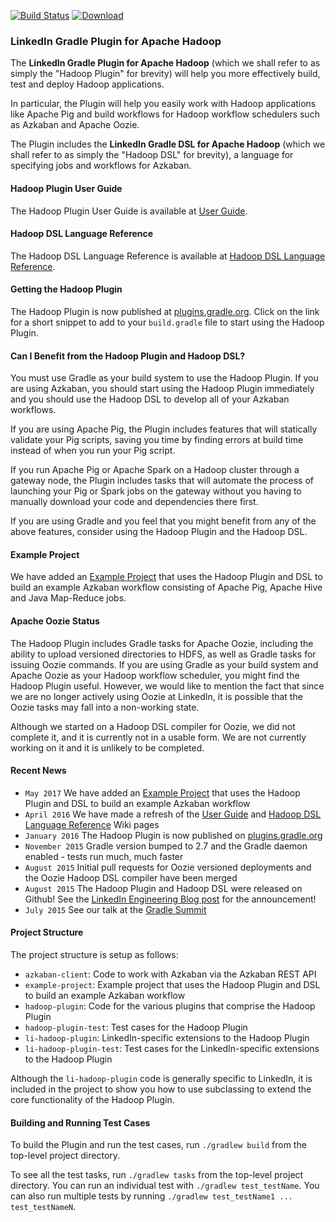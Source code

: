 <!--
Copyright 2015 LinkedIn Corp.

Licensed under the Apache License, Version 2.0 (the "License"); you may not
use this file except in compliance with the License. You may obtain a copy of
the License at

http://www.apache.org/licenses/LICENSE-2.0

Unless required by applicable law or agreed to in writing, software
distributed under the License is distributed on an "AS IS" BASIS, WITHOUT
WARRANTIES OR CONDITIONS OF ANY KIND, either express or implied. See the
License for the specific language governing permissions and limitations under
the License.
-->

[![Build Status](https://travis-ci.org/linkedin/linkedin-gradle-plugin-for-apache-hadoop.svg?branch=master)](https://travis-ci.org/linkedin/linkedin-gradle-plugin-for-apache-hadoop) [![Download](https://api.bintray.com/packages/convexquad/maven/linkedin-gradle-plugin-for-apache-hadoop/images/download.svg)](https://bintray.com/convexquad/maven/linkedin-gradle-plugin-for-apache-hadoop/_latestVersion)

### LinkedIn Gradle Plugin for Apache Hadoop

The **LinkedIn Gradle Plugin for Apache Hadoop** (which we shall refer to as simply the
"Hadoop Plugin" for brevity) will help you more effectively build, test and deploy Hadoop
applications.

In particular, the Plugin will help you easily work with Hadoop applications like Apache Pig and
build workflows for Hadoop workflow schedulers such as Azkaban and Apache Oozie.

The Plugin includes the **LinkedIn Gradle DSL for Apache Hadoop** (which we shall refer to as simply
the "Hadoop DSL" for brevity), a language for specifying jobs and workflows for Azkaban.

#### Hadoop Plugin User Guide

The Hadoop Plugin User Guide is available at [User Guide](https://github.com/linkedin/linkedin-gradle-plugin-for-apache-hadoop/wiki/User-Guide).

#### Hadoop DSL Language Reference

The Hadoop DSL Language Reference is available at [Hadoop DSL Language Reference](https://github.com/linkedin/linkedin-gradle-plugin-for-apache-hadoop/wiki/Hadoop-DSL-Language-Reference).

#### Getting the Hadoop Plugin

The Hadoop Plugin is now published at [plugins.gradle.org](https://plugins.gradle.org/plugin/com.linkedin.gradle.hadoop.HadoopPlugin).
Click on the link for a short snippet to add to your `build.gradle` file to start using the Hadoop
Plugin.

#### Can I Benefit from the Hadoop Plugin and Hadoop DSL?

You must use Gradle as your build system to use the Hadoop Plugin. If you are using Azkaban, you
should start using the Hadoop Plugin immediately and you should use the Hadoop DSL to develop all
of your Azkaban workflows.

If you are using Apache Pig, the Plugin includes features that will statically validate your Pig
scripts, saving you time by finding errors at build time instead of when you run your Pig script.

If you run Apache Pig or Apache Spark on a Hadoop cluster through a gateway node, the Plugin
includes tasks that will automate the process of launching your Pig or Spark jobs on the gateway
without you having to manually download your code and dependencies there first.

If you are using Gradle and you feel that you might benefit from any of the above features,
consider using the Hadoop Plugin and the Hadoop DSL.

#### Example Project

We have added an [Example Project](https://github.com/linkedin/linkedin-gradle-plugin-for-apache-hadoop/tree/master/example-project)
that uses the Hadoop Plugin and DSL to build an example Azkaban workflow consisting of Apache Pig,
Apache Hive and Java Map-Reduce jobs.

#### Apache Oozie Status

The Hadoop Plugin includes Gradle tasks for Apache Oozie, including the ability to upload versioned
directories to HDFS, as well as Gradle tasks for issuing Oozie commands. If you are using Gradle as
your build system and Apache Oozie as your Hadoop workflow scheduler, you might find the Hadoop
Plugin useful. However, we would like to mention the fact that since we are no longer actively using
Oozie at LinkedIn, it is possible that the Oozie tasks may fall into a non-working state.

Although we started on a Hadoop DSL compiler for Oozie, we did not complete it, and it is currently
not in a usable form. We are not currently working on it and it is unlikely to be completed.

#### Recent News

  * `May 2017` We have added an [Example Project](https://github.com/linkedin/linkedin-gradle-plugin-for-apache-hadoop/tree/master/example-project) that uses the Hadoop Plugin and DSL to build an example Azkaban workflow
  * `April 2016` We have made a refresh of the [User Guide](https://github.com/linkedin/linkedin-gradle-plugin-for-apache-hadoop/wiki/User-Guide) and [Hadoop DSL Language Reference](https://github.com/linkedin/linkedin-gradle-plugin-for-apache-hadoop/wiki/Hadoop-DSL-Language-Reference) Wiki pages
  * `January 2016` The Hadoop Plugin is now published on [plugins.gradle.org](https://plugins.gradle.org/plugin/com.linkedin.gradle.hadoop.HadoopPlugin)
  * `November 2015` Gradle version bumped to 2.7 and the Gradle daemon enabled - tests run much, much faster
  * `August 2015` Initial pull requests for Oozie versioned deployments and the Oozie Hadoop DSL compiler have been merged
  * `August 2015` The Hadoop Plugin and Hadoop DSL were released on Github! See the [LinkedIn Engineering Blog post](https://engineering.linkedin.com/hadoop/open-sourcing-linkedin-gradle-plugin-and-dsl-apache-hadoop) for the announcement!
  * `July 2015` See our talk at the [Gradle Summit](https://www.youtube.com/watch?v=51NzDgxHr4I)

#### Project Structure

The project structure is setup as follows:

  * `azkaban-client`: Code to work with Azkaban via the Azkaban REST API
  * `example-project`: Example project that uses the Hadoop Plugin and DSL to build an example Azkaban workflow
  * `hadoop-plugin`: Code for the various plugins that comprise the Hadoop Plugin
  * `hadoop-plugin-test`: Test cases for the Hadoop Plugin
  * `li-hadoop-plugin`: LinkedIn-specific extensions to the Hadoop Plugin
  * `li-hadoop-plugin-test`: Test cases for the LinkedIn-specific extensions to the Hadoop Plugin

Although the `li-hadoop-plugin` code is generally specific to LinkedIn, it is included in the
project to show you how to use subclassing to extend the core functionality of the Hadoop Plugin.

#### Building and Running Test Cases

To build the Plugin and run the test cases, run `./gradlew build` from the top-level project directory.

To see all the test tasks, run `./gradlew tasks` from the top-level project directory. You can run
an individual test with `./gradlew test_testName`. You can also run multiple tests by running
`./gradlew test_testName1 ... test_testNameN`.
